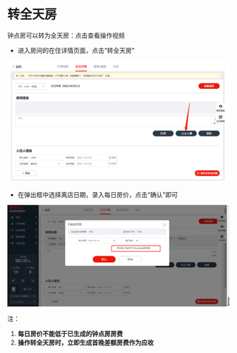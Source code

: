 # 转全天房

钟点房可以转为全天房：点击查看操作视频

* 进入房间的在住详情页面，点击“转全天房”

![](../../../.gitbook/assets/image%20%28308%29.png)

* 在弹出框中选择离店日期，录入每日房价，点击“确认”即可

![](../../../.gitbook/assets/image%20%28134%29.png)

注：

1. **每日房价不能低于已生成的钟点房房费**
2. **操作转全天房时，立即生成首晚差额房费作为应收**

